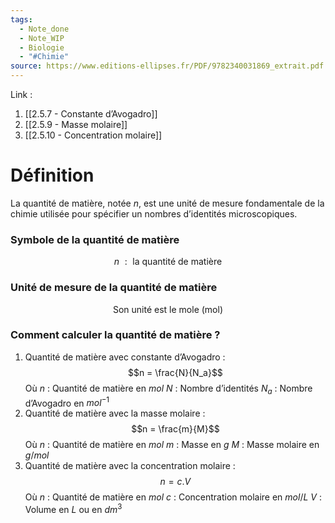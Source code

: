 ```yaml
---
tags:
  - Note_done
  - Note_WIP
  - Biologie
  - "#Chimie"
source: https://www.editions-ellipses.fr/PDF/9782340031869_extrait.pdf
---
```


Link :
1. [[2.5.7 - Constante d’Avogadro]]
2. [[2.5.9 - Masse molaire]]
3. [[2.5.10 - Concentration molaire]]

# Définition
La quantité de matière, notée $n$, est une unité de mesure fondamentale de la chimie utilisée pour spécifier un nombres d’identités microscopiques.
### Symbole de la quantité de matière 
 $$n\ :\text{ la quantité de matière}$$

### Unité de mesure de la quantité de matière
$$\text{Son unité est le mole (mol)}$$
### Comment calculer la quantité de matière ?
1. Quantité de matière avec constante d’Avogadro : $$n = \frac{N}{N_a}$$
Où
$n$ : Quantité de matière en $mol$
$N$ : Nombre d’identités 
$N_a$ : Nombre d’Avogadro en $mol^{-1}$
2. Quantité de matière avec la masse molaire : $$n = \frac{m}{M}$$
Où
$n$ : Quantité de matière en $mol$
$m$ : Masse en $g$
$M$ : Masse molaire en $g/mol$
3. Quantité de matière avec la concentration molaire : $$n = c.V$$
Où
$n$ : Quantité de matière en $mol$
$c$ : Concentration molaire en $mol/L$
$V$ : Volume en $L$ ou en $dm^3$



